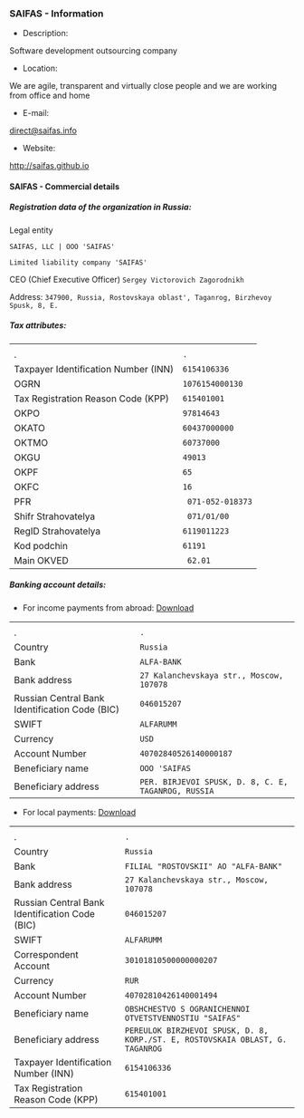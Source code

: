 ### SAIFAS - Information

- Description:

Software development outsourcing company

- Location:

We are agile, transparent and virtually close people and we are working from office and home

- E-mail:

[direct@saifas.info](mailto:direct@saifas.info?subject=Direct%20message%20through%20GitHub)

- Website:

http://saifas.github.io


#### SAIFAS - Commercial details

##### Registration data of the organization in Russia:

Legal entity

```
SAIFAS, LLC | OOO 'SAIFAS'

Limited liability company 'SAIFAS'
```

CEO (Chief Executive Officer) `Sergey Victorovich Zagorodnikh`

Address: `347900, Russia, Rostovskaya oblast', Taganrog, Birzhevoy Spusk, 8, E.`

##### Tax attributes:

|||
|:-----|:-----|
|||
|.|`.`|`.`|.|-|.|.|-|.|
|Taxpayer Identification Number (INN)|`6154106336`|
|OGRN|`1076154000130`|
|Tax Registration Reason Code (KPP)|`615401001`|
|OKPO|`97814643`|
|OKATO|`60437000000`|
|OKTMO|`60737000`|
|OKGU|`49013`|
|OKPF|`65`|
|OKFC|`16`|
|PFR|` 071-052-018373`|
|Shifr Strahovatelya|` 071/01/00`|
|RegID Strahovatelya|`6119011223`|
|Kod podchin|`61191`|
|Main OKVED|` 62.01`|


##### Banking account details:

- For income payments from abroad: [Download](/assets/binaries/banking-accounting-cards/saifas-bank-alfa-bank-account-card-for-income-payments-from-abroad-40702840526140000187.pdf)

|||
|:-----|:-----|
|||
|.|`.`|
|Country| `Russia` | `Russian Federation`|
|Bank| `ALFA-BANK`|
|Bank address| `27 Kalanchevskaya str., Moscow, 107078`|
|Russian Central Bank Identification Code (BIC)|`046015207`|
|SWIFT| `ALFARUMM`|
|Currency|`USD`|
|Account Number|`40702840526140000187`|
|Beneficiary name| `OOO 'SAIFAS`|
|Beneficiary address| `PER. BIRJEVOI SPUSK, D. 8, C. E, TAGANROG, RUSSIA`|


- For local payments: [Download](/assets/binaries/banking-accounting-cards/saifas-bank-alfa-bank-account-card-for-local-payments-40702810426140001494.pdf)

|||
|:-----|:-----|
|||
|.|`.`|
|Country| `Russia` | `Russian Federation`|
|Bank| `FILIAL "ROSTOVSKII" AO "ALFA-BANK"`|
|Bank address| `27 Kalanchevskaya str., Moscow, 107078`|
|Russian Central Bank Identification Code (BIC)|`046015207`|
|SWIFT| `ALFARUMM`|
|Correspondent Account|`30101810500000000207`|
|Currency|`RUR`|
|Account Number|`40702810426140001494`|
|Beneficiary name| `OBSHCHESTVO S OGRANICHENNOI OTVETSTVENNOSTIU "SAIFAS"`|
|Beneficiary address| `PEREULOK BIRZHEVOI SPUSK, D. 8, KORP./ST. E, ROSTOVSKAIA OBLAST, G. TAGANROG`|
|Taxpayer Identification Number (INN)|`6154106336`|
|Tax Registration Reason Code (KPP)|`615401001`|
